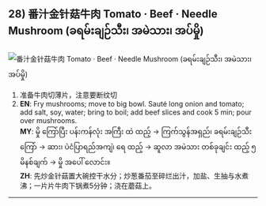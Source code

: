 ## 28) 番汁金针菇牛肉 Tomato · Beef · Needle Mushroom (ခရမ်းချဉ်သီး၊ အမဲသား၊ အပ်မှို)
![番汁金针菇牛肉 Tomato · Beef · Needle Mushroom (ခရမ်းချဉ်သီး၊ အမဲသား၊ အပ်မှို)](image/28.jpg)

1. 准备牛肉切薄片，注意要断纹切
2. **EN**: Fry mushrooms; move to big bowl. Sauté long onion and tomato; add salt, soy, water; bring to boil; add beef slices and cook 5 min; pour over mushrooms.  
   **MY**: မှို ကြော်ပြီး ပန်းကန်လုံး အကြီး ထဲ ထည့် → ကြက်သွန်အရှည်၊ ခရမ်းချဉ်သီး ကြော် → ဆား၊ ပဲငံပြာရည်အကျဲ၊ ရေ ထည့် → ဆူလာ အမဲသား တစ်ခုချင်း ထည့် ၅ မိနစ်ချက် → မှို အပေါ် လောင်း။  
   **ZH**: 先炒金针菇置大碗控干水分；炒葱番茄至碎烂出汁，加盐、生抽与水煮沸；一片片牛肉下锅煮5分钟；浇在蘑菇上。

---

